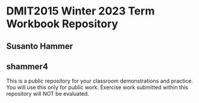 # DMIT2015 Winter 2023 Term Workbook Repository

## Susanto Hammer

## shammer4

This is a public repository for your classroom demonstrations and practice. You will use this only for public work. Exercise work submitted within this repository will NOT be evaluated.

